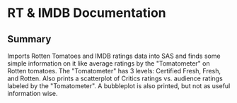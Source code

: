 # RT & IMDB Documentation

## Summary
Imports Rotten Tomatoes and IMDB ratings data into SAS and finds some simple information on it like average ratings by the "Tomatometer" on Rotten tomatoes. The "Tomatometer" has 3 levels: Certified Fresh, Fresh, and Rotten. Also prints a scatterplot of Critics ratings vs. audience ratings labeled by the "Tomatometer". A bubbleplot is also printed, but not as useful information wise.
